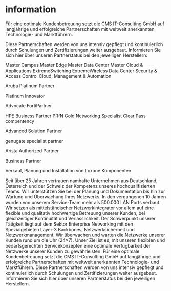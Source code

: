 # information


Für eine optimale Kundenbetreuung setzt die CMS IT-Consulting GmbH auf langjährige und erfolgreiche Partnerschaften mit weltweit anerkannten Technologie- und Marktführern.

Diese Partnerschaften werden von uns intensiv gepflegt und kontinuierlich durch Schulungen und Zertifizierungen weiter ausgebaut. Informieren Sie sich hier über unseren Partnerstatus bei den jeweiligen Herstellern:


 Master Campus
 Master Edge
 Master Data Center
 Master Cloud & Applications
 ExtremeSwitching
 ExtremeWireless
 Data Center
 Security & Access Control
 Cloud, Management & Automation

 Aruba Platinum Partner

 Platinum Innovator

 Advocate FortiPartner

 HPE Business Partner
 PRfN Gold Networking Specialist
 Clear Pass compentency

 Advanced Solution Partner

 genugate specialist partner

 Arista Authorized Partner

 Business Partner

 Verkauf, Planung und Installation von Loxone Komponenten


Seit über 25 Jahren vertrauen namhafte Unternehmen aus Deutschland, Österreich und der Schweiz der Kompetenz unseres hochqualifizierten Teams. Wir unterstützen Sie bei der Planung und Dokumentation bis hin zur Wartung und Überwachung Ihres Netzwerks. In den vergangenen 10 Jahren wurden von unserem Service-Team mehr als 500.000 LAN Ports verbaut.
Wir setzen als mittelständischer Netzwerkintegrator vor allem auf eine flexible und qualitativ hochwertige Betreuung unserer Kunden, bei gleichzeitiger Kontinuität und Verlässlichkeit. Der Schwerpunkt unserer Tätigkeit liegt auf dem Sektor Enterprise Networking mit den Spezialgebieten Layer-3 Backbones, Netzwerksicherheit und Netzwerkmanagement. Wir überwachen und warten die Netzwerke unserer Kunden rund um die Uhr (24×7). Unser Ziel ist es, mit unseren flexiblen und bedarfsgerechten Servicekonzepten eine optimale Verfügbarkeit der Netzwerke unserer Kunden zu gewährleisten.
Für eine optimale Kundenbetreuung setzt die CMS IT-Consulting GmbH auf langjährige und erfolgreiche Partnerschaften mit weltweit anerkannten Technologie- und Marktführern.
Diese Partnerschaften werden von uns intensiv gepflegt und kontinuierlich durch Schulungen und Zertifizierungen weiter ausgebaut. Informieren Sie sich hier über unseren Partnerstatus bei den jeweiligen Herstellern.
